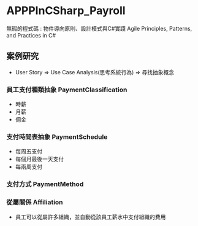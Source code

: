 # APPPInCSharp_Payroll

無瑕的程式碼 : 物件導向原則、設計模式與C#實踐 Agile Principles, Patterns, and Practices in C#

## 案例研究

* User Story => Use Case Analysis(思考系統行為) => 尋找抽象概念

### 員工支付種類抽象 PaymentClassification

* 時薪
* 月薪
* 佣金

### 支付時間表抽象 PaymentSchedule

* 每周五支付
* 每個月最後一天支付
* 每兩周支付

### 支付方式 PaymentMethod

### 從屬關係 Affiliation

* 員工可以從屬許多組織，並自動從該員工薪水中支付組織的費用